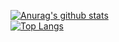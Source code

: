 [![Anurag's github stats](https://github-readme-stats.vercel.app/api?username=LinMinFan&theme=gruvbox)](https://github.com/LinMinFan/github-readme-stats)  
[![Top Langs](https://github-readme-stats.vercel.app/api/top-langs/?username=LinMinFan&layout=compact&theme=gruvbox)](https://github.com/LinMinFan/github-readme-stats)
